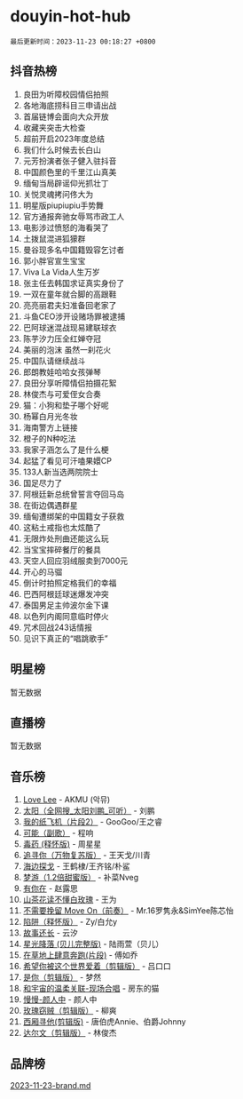 # douyin-hot-hub

`最后更新时间：2023-11-23 00:18:27 +0800`

## 抖音热榜

1. 良田为听障校园情侣拍照
1. 各地海底捞科目三申请出战
1. 首届链博会面向大众开放
1. 收藏夹突击大检查
1. 超前开启2023年度总结
1. 我们什么时候去长白山
1. 元芳扮演者张子健入驻抖音
1. 中国颜色里的千里江山真美
1. 缅甸当局辟谣仰光抓壮丁
1. 关悦灵魂拷问佟大为
1. 明星版piupiupiu手势舞
1. 官方通报奔驰女辱骂市政工人
1. 电影涉过愤怒的海看哭了
1. 土拨鼠混进狐獴群
1. 曼谷现多名中国籍毁容乞讨者
1. 郭小胖官宣生宝宝
1. Viva La Vida人生万岁
1. 张主任去韩国求证真实身份了
1. 一双在童年就合脚的高跟鞋
1. 亮亮丽君夫妇准备回老家了
1. 斗鱼CEO涉开设赌场罪被逮捕
1. 巴阿球迷混战现易建联球衣
1. 陈芋汐力压全红婵夺冠
1. 美丽的泡沫 虽然一刹花火
1. 中国队请继续战斗
1. 郎朗教娃哈哈女孩弹琴
1. 良田分享听障情侣拍摄花絮
1. 林俊杰与可爱侄女合奏
1. 猫：小狗和垫子哪个好呢
1. 杨幂白月光冬妆
1. 海南警方上链接
1. 橙子的N种吃法
1. 我家子涵怎么了是什么梗
1. 起猛了看见可汗嗑果嬛CP
1. 133人新当选两院院士
1. 国足尽力了
1. 阿根廷新总统曾誓言夺回马岛
1. 在街边偶遇群星
1. 缅甸遭绑架的中国籍女子获救
1. 这粘土戒指也太炫酷了
1. 无限炸处刑曲还能这么玩
1. 当宝宝摔碎餐厅的餐具
1. 天空人回应羽绒服卖到7000元
1. 开心的马骝
1. 倒计时拍照定格我们的幸福
1. 巴西阿根廷球迷爆发冲突
1. 泰国男足主帅波尔金下课
1. 以色列内阁同意临时停火
1. 咒术回战243话情报
1. 见识下真正的“唱跳歌手”

## 明星榜

暂无数据

## 直播榜

暂无数据

## 音乐榜

1. [Love Lee](https://sf6-cdn-tos.douyinstatic.com/obj/tos-cn-ve-2774/o05GbkJGbCBTdDnMtB0fwOYgkeZp23vrWQDQBS) - AKMU (악뮤)
1. [太阳（全网搜_太阳刘鹏_可听）](https://sf3-cdn-tos.douyinstatic.com/obj/tos-cn-ve-2774/ogWbyIQnlBFImVbeDocRdCIYtBHlbJXgfZMvgz) - 刘鹏
1. [我的纸飞机（片段2）](https://sf6-cdn-tos.douyinstatic.com/obj/tos-cn-ve-2774/oM2ZrKcg2CD5AeRB2gkeXOFB1IxAGJdZPazYHf) - GooGoo/王之睿
1. [可能（副歌）](https://sf3-cdn-tos.douyinstatic.com/obj/tos-cn-ve-2774/cde1731888894259b333569393c2fb51) - 程响
1. [毒药 (释怀版)](https://sf6-cdn-tos.douyinstatic.com/obj/tos-cn-ve-2774/oYILMEAzspdZBIzy4frJNB8ZHPHWAhiwowd4Ad) - 周星星
1. [追寻你（万物复苏版）](https://sf6-cdn-tos.douyinstatic.com/obj/tos-cn-ve-2774/oYeAZJsbjIDit9APmBg8u6uDUQnHmoCf3gbo74) - 王天戈/川青
1. [海边探戈](https://sf6-cdn-tos.douyinstatic.com/obj/tos-cn-ve-2774/os9gE0VQCGqt6VQkZDyBBYvfSDY0QFe3vVmubn) - 王鹤棣/王齐铭/朴鲨
1. [梦游（1.2倍甜蜜版）](https://sf3-cdn-tos.douyinstatic.com/obj/tos-cn-ve-2774/o4gyAUm8hwufoEABmwVIiQtHsFuGzAEEWtNMzo) - 补菜Nveg
1. [有你在](https://sf3-cdn-tos.douyinstatic.com/obj/tos-cn-ve-2774/o8zImmNsI8B0yfAW5FKAB1oBhkMAlIrwsZEi1V) - 赵露思
1. [山茶花读不懂白玫瑰](https://sf3-cdn-tos.douyinstatic.com/obj/tos-cn-ve-2774/osfn8B7DktrRHEPJgPCfDbw7QDQEkwC16BxZg9) - 王为
1. [不需要挽留 Move On（前奏）](https://sf3-cdn-tos.douyinstatic.com/obj/tos-cn-ve-2774/ooCBhgCCkF4nExzQL9WZSUbitfA8IsDkgQIYhe) - Mr.16罗隽永&SimYee陈芯怡
1. [陷阱（释怀版）](https://sf6-cdn-tos.douyinstatic.com/obj/tos-cn-ve-2774/oE8C21LeZrzKLDFfQYgMzx4GAIHageG5IzayY7) - Zy/白允y
1. [故事还长](https://sf6-cdn-tos.douyinstatic.com/obj/tos-cn-ve-2774/30a26758c8594f0ab81ac675c33ee2c5) - 云汐
1. [星光降落 (贝儿完整版)](https://sf3-cdn-tos.douyinstatic.com/obj/tos-cn-ve-2774/okwB9hAwyAtsFFkFBzAX1hOOfQuIoMNs0W2Mwr) - 陆雨萱（贝儿）
1. [在草地上肆意奔跑(片段)](https://sf6-cdn-tos.douyinstatic.com/obj/tos-cn-ve-2774/8831d494742f45dabdfa8adb8b817259) - 傅如乔
1. [希望你被这个世界爱着（剪辑版）](https://sf6-cdn-tos.douyinstatic.com/obj/tos-cn-ve-2774/oo4H3BfEygN7l7bQaMBOZHCQ1eI4FqtED5skQ2) - 吕口口
1. [是你（剪辑版）](https://sf3-cdn-tos.douyinstatic.com/obj/tos-cn-ve-2774/46019dae783c4c969944217fe1cfafc4) - 梦然
1. [和宇宙的温柔关联-现场合唱](https://sf3-cdn-tos.douyinstatic.com/obj/tos-cn-ve-2774/o0hONGDYQBgk0e5bqDeQOonVmncA6tC2nBwZLT) - 房东的猫
1. [慢慢-颜人中](https://sf3-cdn-tos.douyinstatic.com/obj/tos-cn-ve-2774/ocjHNfBXdBxQNC8ZGAeoLMFTUgtBg8bkExunDC) - 颜人中
1. [玫瑰窃贼（剪辑版）](https://sf3-cdn-tos.douyinstatic.com/obj/tos-cn-ve-2774/oMqAsB3ixIhSWqAJOAwf3a0hU2zKJLBolQtFlI) - 柳爽
1. [西厢寻他(剪辑版)](https://sf6-cdn-tos.douyinstatic.com/obj/tos-cn-ve-2774/oUsAVfAQKlRNxEv5qxvIB8o5qmIWUcXbzJKJhw) - 唐伯虎Annie、伯爵Johnny
1. [达尔文（剪辑版）](https://sf6-cdn-tos.douyinstatic.com/obj/tos-cn-ve-2774/oQuPQQmEgnCeZsgKQ78VBZjNVtegzBGpoSbQPD) - 林俊杰

## 品牌榜

[2023-11-23-brand.md](2023-11-23-brand.md)
